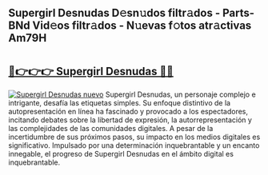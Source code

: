 ## Supergirl Desnudas D𝚎sn𝚞dos filtr𝚊dos - Parts-BNd Vid𝚎os filtr𝚊dos - N𝚞evas f𝚘tos atr𝚊ctivas Am79H

# <h2><a href="http://mb1vbn2.tromn.icu/?c=Supergirl+Desnudas">🔗👉👉👉 Supergirl Desnudas 🔗🔗</a></h2>

[![Supergirl Desnudas nuevo](https://i.imgur.com/pEAQMta.gif)](http://mb1vbn2.tromn.icu/?c=Supergirl+Desnudas)
Supergirl Desnudas, un personaje complejo e intrigante, desafía las etiquetas simples. Su enfoque distintivo de la autopresentación en línea ha fascinado y provocado a los espectadores, incitando debates sobre la libertad de expresión, la autorrepresentación y las complejidades de las comunidades digitales. A pesar de la incertidumbre de sus próximos pasos, su impacto en los medios digitales es significativo. Impulsado por una determinación inquebrantable y un encanto innegable, el progreso de Supergirl Desnudas en el ámbito digital es inquebrantable.
